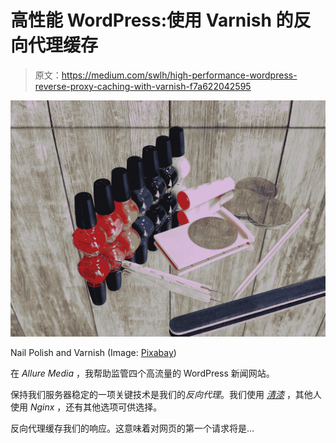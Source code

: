 # 高性能 WordPress:使用 Varnish 的反向代理缓存

> 原文：<https://medium.com/swlh/high-performance-wordpress-reverse-proxy-caching-with-varnish-f7a622042595>

![](img/a77db8b45163d16ecbe4881787c3725a.png)

Nail Polish and Varnish (Image: [Pixabay](https://www.pexels.com/photo/colorful-colourful-equipment-manicure-355206/))

在 *Allure Media* ，我帮助监管四个高流量的 WordPress 新闻网站。

保持我们服务器稳定的一项关键技术是我们的*反向代理*。我们使用 [*清漆*](https://varnish-cache.org/) ，其他人使用 *Nginx* ，还有其他选项可供选择。

反向代理缓存我们的响应。这意味着对网页的第一个请求将是…